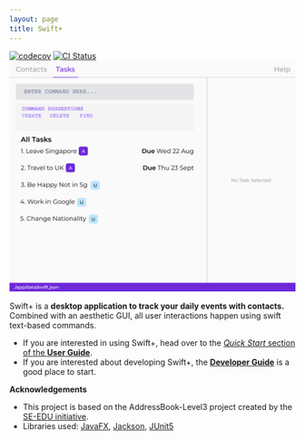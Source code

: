 ```yaml
---
layout: page
title: Swift+
---
```


[![codecov](https://codecov.io/gh/AY2223S1-CS2103T-T12-2/tp/branch/master/graph/badge.svg?token=A2FU6P932B)](https://app.codecov.io/gh/AY2223S1-CS2103T-T12-2/tp)
[![CI Status](https://github.com/AY2223S1-CS2103T-T12-2/tp/workflows/Java%20CI/badge.svg)](https://github.com/AY2223S1-CS2103T-T12-2/tp/actions)
![Ui](images/Ui.png)

Swift+ is a **desktop application to track your daily events with contacts.** Combined with an aesthetic GUI, all user interactions happen using swift text-based commands.

* If you are interested in using Swift+, head over to the [_Quick Start_ section of the **User Guide**](UserGuide.html#quick-start).
* If you are interested about developing Swift+, the [**Developer Guide**](DeveloperGuide.html) is a good place to start.

**Acknowledgements**

* This project is based on the AddressBook-Level3 project created by the [SE-EDU initiative](https://se-education.org).
* Libraries used: [JavaFX](https://openjfx.io/), [Jackson](https://github.com/FasterXML/jackson), [JUnit5](https://github.com/junit-team/junit5)
